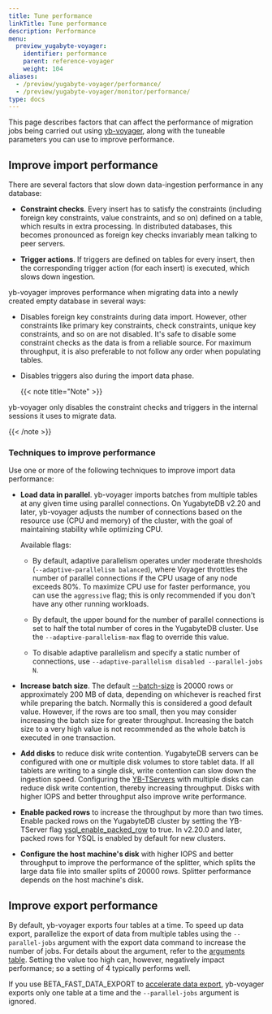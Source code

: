 ```yaml
---
title: Tune performance
linkTitle: Tune performance
description: Performance
menu:
  preview_yugabyte-voyager:
    identifier: performance
    parent: reference-voyager
    weight: 104
aliases:
  - /preview/yugabyte-voyager/performance/
  - /preview/yugabyte-voyager/monitor/performance/
type: docs
---
```


This page describes factors that can affect the performance of migration jobs being carried out using [yb-voyager](https://github.com/yugabyte/yb-voyager), along with the tuneable parameters you can use to improve performance.

## Improve import performance

There are several factors that slow down data-ingestion performance in any database:

- **Constraint checks**. Every insert has to satisfy the constraints (including foreign key constraints, value constraints, and so on) defined on a table, which results in extra processing. In distributed databases, this becomes pronounced as foreign key checks invariably mean talking to peer servers.

- **Trigger actions**. If triggers are defined on tables for every insert, then the corresponding trigger action (for each insert) is executed, which slows down ingestion.

yb-voyager improves performance when migrating data into a newly created empty database in several ways:

- Disables foreign key constraints during data import. However, other constraints like primary key constraints, check constraints, unique key constraints, and so on are not disabled. It's safe to disable some constraint checks as the data is from a reliable source. For maximum throughput, it is also preferable to not follow any order when populating tables.

- Disables triggers also during the import data phase.

  {{< note title="Note" >}}

yb-voyager only disables the constraint checks and triggers in the internal sessions it uses to migrate data.

  {{< /note >}}

### Techniques to improve performance

Use one or more of the following techniques to improve import data performance:

- **Load data in parallel**. yb-voyager imports batches from multiple tables at any given time using parallel connections. On YugabyteDB v2.20 and later, yb-voyager adjusts the number of connections based on the resource use (CPU and memory) of the cluster, with the goal of maintaining stability while optimizing CPU.

  Available flags:

  - By default, adaptive parallelism operates under moderate thresholds (`--adaptive-parallelism balanced`), where Voyager throttles the number of parallel connections if the CPU usage of any node exceeds 80%. To maximize CPU use for faster performance, you can use the `aggressive` flag; this is only recommended if you don't have any other running workloads.

  - By default, the upper bound for the number of parallel connections is set to half the total number of cores in the YugabyteDB cluster. Use the `--adaptive-parallelism-max` flag to override this value.

  - To disable adaptive parallelism and specify a static number of connections, use `--adaptive-parallelism disabled --parallel-jobs N`.

- **Increase batch size**. The default [--batch-size](../../reference/data-migration/import-data/#arguments) is 20000 rows or approximately 200 MB of data, depending on whichever is reached first while preparing the batch. Normally this is considered a good default value. However, if the rows are too small, then you may consider increasing the batch size for greater throughput. Increasing the batch size to a very high value is not recommended as the whole batch is executed in one transaction.

- **Add disks** to reduce disk write contention. YugabyteDB servers can be configured with one or multiple disk volumes to store tablet data. If all tablets are writing to a single disk, write contention can slow down the ingestion speed. Configuring the [YB-TServers](../../../reference/configuration/yb-tserver/) with multiple disks can reduce disk write contention, thereby increasing throughput. Disks with higher IOPS and better throughput also improve write performance.

- **Enable packed rows** to increase the throughput by more than two times. Enable packed rows on the YugabyteDB cluster by setting the YB-TServer flag [ysql_enable_packed_row](../../../reference/configuration/yb-tserver/#ysql-enable-packed-row) to true. In v2.20.0 and later, packed rows for YSQL is enabled by default for new clusters.

- **Configure the host machine's disk** with higher IOPS and better throughput to improve the performance of the splitter, which splits the large data file into smaller splits of 20000 rows. Splitter performance depends on the host machine's disk.

## Improve export performance

By default, yb-voyager exports four tables at a time. To speed up data export, parallelize the export of data from multiple tables using the `--parallel-jobs` argument with the export data command to increase the number of jobs. For details about the argument, refer to the [arguments table](../../reference/data-migration/export-data/#arguments). Setting the value too high can, however, negatively impact performance; so a setting of 4 typically performs well.

If you use BETA_FAST_DATA_EXPORT to [accelerate data export](../../migrate/migrate-steps/#accelerate-data-export-for-mysql-and-oracle), yb-voyager exports only one table at a time and the `--parallel-jobs` argument is ignored.
